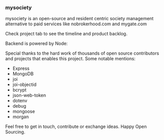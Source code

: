 ### mysociety

mysociety is an open-source and resident centric society management alternative to paid services like nobrokerhood.com and mygate.com

Check project tab to see the timeline and product backlog.

Backend is powered by Node:

Special thanks to the hard work of thousands of open source contributors and projects that enables this project. Some notable mentions:

- Express
- MongoDB
- joi
- joi-objectid
- bcrypt
- json-web-token
- dotenv
- debug
- mongoose
- morgan

Feel free to get in touch, contribute or exchange ideas.
Happy Open Sourcing.
